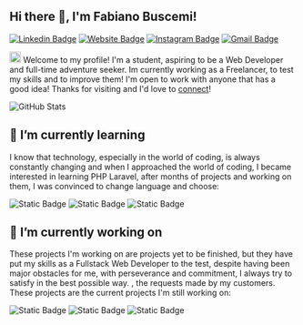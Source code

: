 ## Hi there 👋, I'm Fabiano Buscemi! 

[![Linkedin Badge](https://img.shields.io/badge/-woweya-blue?style=flat&logo=Linkedin&logoColor=white&link=https://www.linkedin.com/in/fabiano-buscemideveloper/)]([https://www.linkedin.com/in/jlim/](https://www.linkedin.com/in/fabiano-buscemideveloper/))
[![Website Badge](https://img.shields.io/badge/-woweya.me-47CCCC?style=flat&logo=Google-Chrome&logoColor=white&link=https://woweya.github.io/)](https://woweya.github.io/)
[![Instagram Badge](https://img.shields.io/badge/-@fabjanxo-purple?style=flat&logo=instagram&logoColor=white&link=https://instagram.com/fabjanxo)](https://instagram.com/fabjanxo)
[![Gmail Badge](https://img.shields.io/badge/fabianobuscemi1-c14438?style=flat&logo=Gmail&logoColor=white&link=mailto:jessicalim813@gmail.com)](mailto:fabianobuscemi1@gmail.com)

<img src='https://d.tw93.fun/images/hi.gif' alt='Hi' width="20"/> Welcome to my profile! I'm a student, aspiring to be a Web Developer and full-time adventure seeker. Im currently working as a Freelancer, to test my skills and to improve them! I'm open to work with anyone that has a good idea! Thanks for visiting and I'd love to [connect](https://www.linkedin.com/in/fabiano-buscemideveloper/)!

![GitHub Stats](https://github-readme-stats.vercel.app/api/top-langs/?username=woweya&theme=radical&show_icons=true&hide_border=true&layout=compact)
## 🌱 I’m currently learning 
I know that technology, especially in the world of coding, is always constantly changing and when I approached the world of coding, I became interested in learning PHP Laravel, after months of projects and working on them, I was convinced to change language and choose:

![Static Badge](https://img.shields.io/badge/React-4ba5b7?logo=React&link=https%3A%2F%2Freact.dev%2F)
![Static Badge](https://img.shields.io/badge/Vue-689982?logo=Vue.js&link=https%3A%2F%2Fvuejs.org%2F)
![Static Badge](https://img.shields.io/badge/Node-377229?style=flat&logo=Node.js&link=https%3A%2F%2Fnodejs.org%2Fen)

## 🔭 I’m currently working on

These projects I'm working on are projects yet to be finished, but they have put my skills as a Fullstack Web Developer to the test, despite having been major obstacles for me, with perseverance and commitment, I always try to satisfy in the best possible way. , the requests made by my customers. These projects are the current projects I'm still working on:

![Static Badge](https://img.shields.io/badge/E_Commerce-2fc5e0?style=flat&link=https%3A%2F%2Fgithub.com%2Fwoweya%2FFake-E-Commerce)
![Static Badge](https://img.shields.io/badge/Blog_React-db3615?style=flat&link=https%3A%2F%2Fgithub.com%2Fwoweya%2FBlogReact)
![Static Badge](https://img.shields.io/badge/Repeat_Radio-7d4dd6?style=flat&link=https%3A%2F%2Fgithub.com%2Fwoweya%2FRepeat-Radio)


<!--
**woweya/woweya** is a ✨ _special_ ✨ repository because its `README.md` (this file) appears on your GitHub profile.

Here are some ideas to get you started:

- 🔭 I’m currently working on ...
- 🌱 I’m currently learning ...
- 👯 I’m looking to collaborate on ...
- 🤔 I’m looking for help with ...
- 💬 Ask me about ...
- 📫 How to reach me: ...
- 😄 Pronouns: ...
- ⚡ Fun fact: ...
-->
